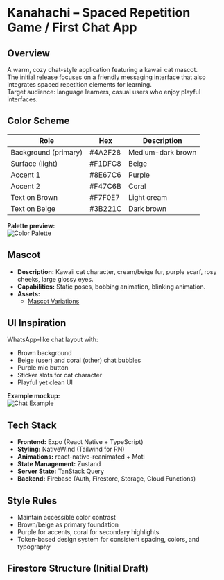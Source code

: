 # Kanahachi – Spaced Repetition Game / First Chat App

## Overview
A warm, cozy chat-style application featuring a kawaii cat mascot.  
The initial release focuses on a friendly messaging interface that also integrates spaced repetition elements for learning.  
Target audience: language learners, casual users who enjoy playful interfaces.

## Color Scheme
| Role                  | Hex      | Description         |
|-----------------------|----------|---------------------|
| Background (primary)  | #4A2F28  | Medium-dark brown   |
| Surface (light)       | #F1DFC8  | Beige               |
| Accent 1              | #8E67C6  | Purple              |
| Accent 2              | #F47C6B  | Coral               |
| Text on Brown         | #F7F0E7  | Light cream         |
| Text on Beige         | #3B221C  | Dark brown          |

**Palette preview:**  
![Color Palette](https://drive.google.com/file/d/1JNCGZwB1tNeUPMJ9fDxSNBIvcEHOGi3d/view?usp=drivesdk)

## Mascot
- **Description:** Kawaii cat character, cream/beige fur, purple scarf, rosy cheeks, large glossy eyes.  
- **Capabilities:** Static poses, bobbing animation, blinking animation.  
- **Assets:**
  - [Mascot Variations](https://drive.google.com/file/d/1JRtPmf0timfDyhDJAYfZ3iL5x3-AGgYZ/view?usp=drivesdk)

## UI Inspiration
WhatsApp-like chat layout with:
- Brown background
- Beige (user) and coral (other) chat bubbles
- Purple mic button
- Sticker slots for cat character
- Playful yet clean UI

**Example mockup:**  
![Chat Example](https://drive.google.com/file/d/1JDqnsfMK2lyU5-VHIKl3-nlzEm80SAvZ/view?usp=drivesdk)

## Tech Stack
- **Frontend:** Expo (React Native + TypeScript)
- **Styling:** NativeWind (Tailwind for RN)
- **Animations:** react-native-reanimated + Moti
- **State Management:** Zustand
- **Server State:** TanStack Query
- **Backend:** Firebase (Auth, Firestore, Storage, Cloud Functions)

## Style Rules
- Maintain accessible color contrast
- Brown/beige as primary foundation
- Purple for accents, coral for secondary highlights
- Token-based design system for consistent spacing, colors, and typography

## Firestore Structure (Initial Draft)
